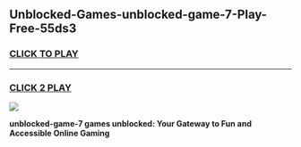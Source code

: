 
## Unblocked-Games-unblocked-game-7-Play-Free-55ds3
<h3>
<a href="https://premium76.site?title=unblocked-game-7&ref=24M">CLICK TO PLAY</a></h3>
<hr>

<h3>
<a href="https://premium76.site?title=unblocked-game-7&ref=24M">CLICK 2 PLAY</a>
  
</h3>

<a href="https://premium76.site?title=unblocked-game-7&ref=24M"><img src="https://clearcache.store/games.png"></a>


**unblocked-game-7 games unblocked: Your Gateway to Fun and Accessible Online Gaming**
